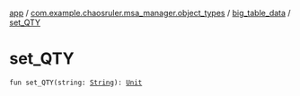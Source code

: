 [app](../../index.md) / [com.example.chaosruler.msa_manager.object_types](../index.md) / [big_table_data](index.md) / [set_QTY](.)

# set_QTY

`fun set_QTY(string: `[`String`](https://kotlinlang.org/api/latest/jvm/stdlib/kotlin/-string/index.html)`): `[`Unit`](https://kotlinlang.org/api/latest/jvm/stdlib/kotlin/-unit/index.html)